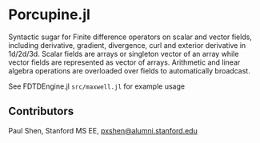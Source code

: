 # Porcupine.jl

Syntactic sugar for Finite difference operators on scalar and vector fields, including derivative, gradient, divergence, curl and exterior derivative in 1d/2d/3d.  Scalar fields are arrays or singleton vector of an array while vector fields are represented as vector of arrays. Arithmetic and linear algebra operations are overloaded over fields to automatically broadcast.

See FDTDEngine.jl `src/maxwell.jl` for example usage


## Contributors
Paul Shen, Stanford MS EE, pxshen@alumni.stanford.edu
